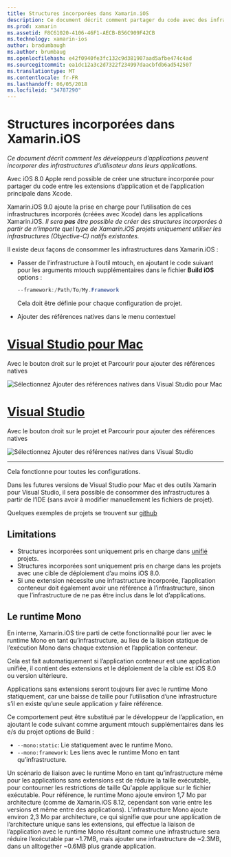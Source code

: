 ```yaml
---
title: Structures incorporées dans Xamarin.iOS
description: Ce document décrit comment partager du code avec des infrastructures incorporés dans une application Xamarin.iOS. Cela est possible avec l’outil de mtouch ou de références natives.
ms.prod: xamarin
ms.assetid: F8C61020-4106-46F1-AECB-B56C909F42CB
ms.technology: xamarin-ios
author: bradumbaugh
ms.author: brumbaug
ms.openlocfilehash: e42f0940fe3fc132c9d381907aad5afbe474c4ad
ms.sourcegitcommit: ea1dc12a3c2d7322f234997daacbfdb6ad542507
ms.translationtype: MT
ms.contentlocale: fr-FR
ms.lasthandoff: 06/05/2018
ms.locfileid: "34787290"
---
```

# <a name="embedded-frameworks-in-xamarinios"></a>Structures incorporées dans Xamarin.iOS

_Ce document décrit comment les développeurs d’applications peuvent incorporer des infrastructures d’utilisateur dans leurs applications._

Avec iOS 8.0 Apple rend possible de créer une structure incorporée pour partager du code entre les extensions d’application et de l’application principale dans Xcode.

Xamarin.iOS 9.0 ajoute la prise en charge pour l’utilisation de ces infrastructures incorporés (créées avec Xcode) dans les applications Xamarin.iOS. *Il sera **pas** être possible de créer des structures incorporées à partir de n’importe quel type de Xamarin.iOS projets uniquement utiliser les infrastructures (Objective-C) natifs existantes.*

Il existe deux façons de consommer les infrastructures dans Xamarin.iOS :

- Passer de l’infrastructure à l’outil mtouch, en ajoutant le code suivant pour les arguments mtouch supplémentaires dans le fichier **Build iOS** options :

  ```csharp
  --framework:/Path/To/My.Framework
  ```

  Cela doit être définie pour chaque configuration de projet.

- Ajouter des références natives dans le menu contextuel

# <a name="visual-studio-for-mactabvsmac"></a>[Visual Studio pour Mac](#tab/vsmac)

Avec le bouton droit sur le projet et Parcourir pour ajouter des références natives

![](embedded-frameworks-images/xam-native-refs.png "Sélectionnez Ajouter des références natives dans Visual Studio pour Mac")

# <a name="visual-studiotabvswin"></a>[Visual Studio](#tab/vswin)

Avec le bouton droit sur le projet et Parcourir pour ajouter des références natives

![](embedded-frameworks-images/vs-native-refs.png "Sélectionnez Ajouter des références natives dans Visual Studio")

-----

  Cela fonctionne pour toutes les configurations.

Dans les futures versions de Visual Studio pour Mac et des outils Xamarin pour Visual Studio, il sera possible de consommer des infrastructures à partir de l’IDE (sans avoir à modifier manuellement les fichiers de projet).

Quelques exemples de projets se trouvent sur [github](https://github.com/rolfbjarne/embedded-frameworks)

## <a name="limitations"></a>Limitations

- Structures incorporées sont uniquement pris en charge dans [unifié](~/cross-platform/macios/unified/index.md) projets.
- Structures incorporées sont uniquement pris en charge dans les projets avec une cible de déploiement d’au moins iOS 8.0.
- Si une extension nécessite une infrastructure incorporée, l’application conteneur doit également avoir une référence à l’infrastructure, sinon que l’infrastructure de ne pas être inclus dans le lot d’applications.

## <a name="the-mono-runtime"></a>Le runtime Mono

En interne, Xamarin.iOS tire parti de cette fonctionnalité pour lier avec le runtime Mono en tant qu’infrastructure, au lieu de la liaison statique de l’exécution Mono dans chaque extension et l’application conteneur.

Cela est fait automatiquement si l’application conteneur est une application unifiée, il contient des extensions et le déploiement de la cible est iOS 8.0 ou version ultérieure.

Applications sans extensions seront toujours lier avec le runtime Mono statiquement, car une baisse de taille pour l’utilisation d’une infrastructure s’il en existe qu’une seule application y faire référence.

Ce comportement peut être substitué par le développeur de l’application, en ajoutant le code suivant comme argument mtouch supplémentaires dans les e/s du projet options de Build :

- `--mono:static`: Lie statiquement avec le runtime Mono.
- `--mono:framework`: Les liens avec le runtime Mono en tant qu’infrastructure.

Un scénario de liaison avec le runtime Mono en tant qu’infrastructure même pour les applications sans extensions est de réduire la taille exécutable, pour contourner les restrictions de taille Qu'apple applique sur le fichier exécutable. Pour référence, le runtime Mono ajoute environ 1,7 Mo par architecture (comme de Xamarin.iOS 8.12, cependant son varie entre les versions et même entre des applications). L’infrastructure Mono ajoute environ 2,3 Mo par architecture, ce qui signifie que pour une application de l’architecture unique sans les extensions, qui effectue la liaison de l’application avec le runtime Mono résultant comme une infrastructure sera réduire l’exécutable par ~1.7MB, mais ajouter une infrastructure de ~2.3MB, dans un alltogether ~0.6MB plus grande application.

